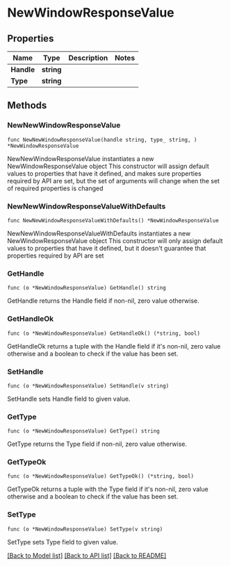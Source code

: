 # NewWindowResponseValue

## Properties

Name | Type | Description | Notes
------------ | ------------- | ------------- | -------------
**Handle** | **string** |  | 
**Type** | **string** |  | 

## Methods

### NewNewWindowResponseValue

`func NewNewWindowResponseValue(handle string, type_ string, ) *NewWindowResponseValue`

NewNewWindowResponseValue instantiates a new NewWindowResponseValue object
This constructor will assign default values to properties that have it defined,
and makes sure properties required by API are set, but the set of arguments
will change when the set of required properties is changed

### NewNewWindowResponseValueWithDefaults

`func NewNewWindowResponseValueWithDefaults() *NewWindowResponseValue`

NewNewWindowResponseValueWithDefaults instantiates a new NewWindowResponseValue object
This constructor will only assign default values to properties that have it defined,
but it doesn't guarantee that properties required by API are set

### GetHandle

`func (o *NewWindowResponseValue) GetHandle() string`

GetHandle returns the Handle field if non-nil, zero value otherwise.

### GetHandleOk

`func (o *NewWindowResponseValue) GetHandleOk() (*string, bool)`

GetHandleOk returns a tuple with the Handle field if it's non-nil, zero value otherwise
and a boolean to check if the value has been set.

### SetHandle

`func (o *NewWindowResponseValue) SetHandle(v string)`

SetHandle sets Handle field to given value.


### GetType

`func (o *NewWindowResponseValue) GetType() string`

GetType returns the Type field if non-nil, zero value otherwise.

### GetTypeOk

`func (o *NewWindowResponseValue) GetTypeOk() (*string, bool)`

GetTypeOk returns a tuple with the Type field if it's non-nil, zero value otherwise
and a boolean to check if the value has been set.

### SetType

`func (o *NewWindowResponseValue) SetType(v string)`

SetType sets Type field to given value.



[[Back to Model list]](../README.md#documentation-for-models) [[Back to API list]](../README.md#documentation-for-api-endpoints) [[Back to README]](../README.md)


